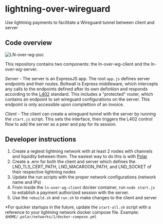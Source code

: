 # lightning-over-wireguard
Use lightning payments to facilitate a Wireguard tunnel between client and server

## Code overview

![LN-over-wg-poc](https://github.com/brh28/lightning-over-wireguard/assets/31115595/3ebeacbb-c9e7-4b4a-96d8-494756c3d891)

This repository contains two components: the ln-over-wg-client and the ln-over-wg-server.

_Server_ - The server is an ExpressJS app. The root `app.js` defines server endpoints and their routes. Boltwall is Express middleware, which intercepts any calls to the endpoints defined after its own definition and responds according to the [L402](https://docs.lightning.engineering/the-lightning-network/l402) standard. This includes a "protected" router, which contains an endpoint to set wireguard configurations on the server. This endpoint is only accessible upon complettion of an invoice.

_Client_ - The client can create a wireguard tunnel with the server by running the `start.js` script. This sets the interface, then triggers the L402 control flow to add the server as a peer and pay for its session.

## Developer instructions
1. Create a regtest lightning network with at least 2 nodes with channels and liquidity between them. The easiest way to do this is with [Polar](https://lightningpolar.com/)
2. Create a .env for both the client and server which defines the LND_TLS_CERT_PATH, LND_MACAROON_PATH, and LND_SOCKET of their respective lightning nodes
3. Update the run scripts with the proper network configurations (network name and IPs)
4. From inside the `ln-over-wg-client` docker container, run `node start.js` to establish a payment authorized session with the server.
5. Use the `rebuild.sh` and `run.sh` to make changes to the client and server

*For quicker startups in the future, update the `start-all.sh` script with a reference to your lightning network docker compose file. Example: `$HOME/.polar/networks/1/docker-compose.yml`
